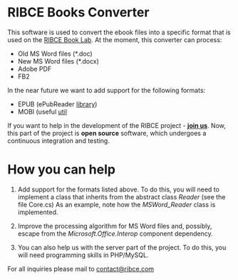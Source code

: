RIBCE Books Converter
=====================

This software is used to convert the ebook files into a specific format that is used on the [RIBCE Book Lab](http://ribce.com "РИБСИ"). 
At the moment, this converter can process:
- Old MS Word files (*.doc)
- New MS Word files (*.docx)
- Adobe PDF
- FB2

In the near future we want to add support for the following formats: 

- EPUB (ePubReader [library](http://epubreader.codeplex.com/ "ePubReader on Codeplex"))
- MOBI (useful [util](http://www.mobileread.com/forums/showthread.php?t=185565 "Mobi Metadata Reader .Net (C# / .Net 4.0)")

If you want to help in the development of the RIBCE project - [**join us**](http://ribce.com "РИБСИ").
Now, this part of the project is **open source** software, which undergoes a continuous integration and testing. 

How you can help
======================= 

1) Add support for the formats listed above. To do this, you will need to implement a class that inherits from the abstract class *Reader* (see the file Core.cs) As an example, note how the *MSWord_Reader* class is implemented. 

2) Improve the processing algorithm for MS Word files and, possibly, escape from the *Microsoft.Office.Interop* component dependency.

3) You can also help us with the server part of the project. To do this, you will need programming skills in PHP/MySQL.

For all inquiries please mail to contact@ribce.com
